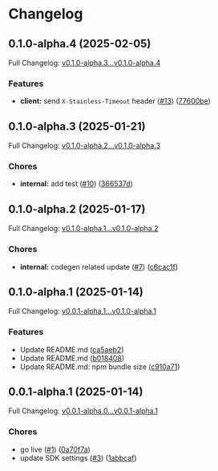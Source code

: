 # Changelog

## 0.1.0-alpha.4 (2025-02-05)

Full Changelog: [v0.1.0-alpha.3...v0.1.0-alpha.4](https://github.com/Johnmiicheal/spitch.js/compare/v0.1.0-alpha.3...v0.1.0-alpha.4)

### Features

* **client:** send `X-Stainless-Timeout` header ([#13](https://github.com/Johnmiicheal/spitch.js/issues/13)) ([77600be](https://github.com/Johnmiicheal/spitch.js/commit/77600be513d6b7ff4d55c0eed9ff347145fd18f7))

## 0.1.0-alpha.3 (2025-01-21)

Full Changelog: [v0.1.0-alpha.2...v0.1.0-alpha.3](https://github.com/Johnmiicheal/spitch.js/compare/v0.1.0-alpha.2...v0.1.0-alpha.3)

### Chores

* **internal:** add test ([#10](https://github.com/Johnmiicheal/spitch.js/issues/10)) ([366537d](https://github.com/Johnmiicheal/spitch.js/commit/366537d1de0e229fa6295d6363e759a908f06563))

## 0.1.0-alpha.2 (2025-01-17)

Full Changelog: [v0.1.0-alpha.1...v0.1.0-alpha.2](https://github.com/Johnmiicheal/spitch.js/compare/v0.1.0-alpha.1...v0.1.0-alpha.2)

### Chores

* **internal:** codegen related update ([#7](https://github.com/Johnmiicheal/spitch.js/issues/7)) ([c6cac1f](https://github.com/Johnmiicheal/spitch.js/commit/c6cac1f3f578a922b6b139232e49ca6f75458f1a))

## 0.1.0-alpha.1 (2025-01-14)

Full Changelog: [v0.0.1-alpha.1...v0.1.0-alpha.1](https://github.com/Johnmiicheal/spitch.js/compare/v0.0.1-alpha.1...v0.1.0-alpha.1)

### Features

* Update README.md ([ca5aeb2](https://github.com/Johnmiicheal/spitch.js/commit/ca5aeb22324da30fff5064395968c07bd39a99f0))
* Update README.md ([b018408](https://github.com/Johnmiicheal/spitch.js/commit/b01840894389983a287a26a8340b221f43003db0))
* Update README.md: npm bundle size ([c910a71](https://github.com/Johnmiicheal/spitch.js/commit/c910a714ff6abdcaa12cfd563d1f0b1f6e4268ee))

## 0.0.1-alpha.1 (2025-01-14)

Full Changelog: [v0.0.1-alpha.0...v0.0.1-alpha.1](https://github.com/Johnmiicheal/spitch.js/compare/v0.0.1-alpha.0...v0.0.1-alpha.1)

### Chores

* go live ([#1](https://github.com/Johnmiicheal/spitch.js/issues/1)) ([0a70f7a](https://github.com/Johnmiicheal/spitch.js/commit/0a70f7a402aa5520b9e8efbe26c4311664b88e75))
* update SDK settings ([#3](https://github.com/Johnmiicheal/spitch.js/issues/3)) ([1abbcaf](https://github.com/Johnmiicheal/spitch.js/commit/1abbcaf1912e82beaca2899cdf93e889addf0e78))
